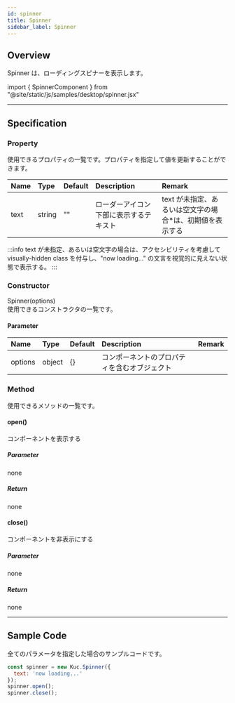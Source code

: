 ```yaml
---
id: spinner
title: Spinner
sidebar_label: Spinner
---
```


## Overview

Spinner は、ローディングスピナーを表示します。

import { SpinnerComponent } from "@site/static/js/samples/desktop/spinner.jsx"

<SpinnerComponent />

---

## Specification

### Property

使用できるプロパティの一覧です。プロパティを指定して値を更新することができます。

| Name | Type | Default | Description | Remark |
| :--- | :--- | :--- | :--- | :--- |
| text | string | "" | ローダーアイコン下部に表示するテキスト | text が未指定、あるいは空文字の場合*は、初期値を表示する |

:::info
text が未指定、あるいは空文字の場合は、アクセシビリティを考慮して visually-hidden class を付与し、"now loading…" の文言を視覚的に見えない状態で表示する。
:::

### Constructor

Spinner(options)<br/>
使用できるコンストラクタの一覧です。

#### Parameter
| Name | Type | Default | Description | Remark |
| :--- | :--- | :--- | :--- | :--- |
| options | object | \{\} | コンポーネントのプロパティを含むオブジェクト | |

### Method
使用できるメソッドの一覧です。

#### open()
コンポーネントを表示する

##### Parameter
none

##### Return
none

#### close()
コンポーネントを非表示にする

##### Parameter
none

##### Return
none

---
## Sample Code

全てのパラメータを指定した場合のサンプルコードです。

```javascript
const spinner = new Kuc.Spinner({
  text: 'now loading...'
});
spinner.open();
spinner.close();
```
